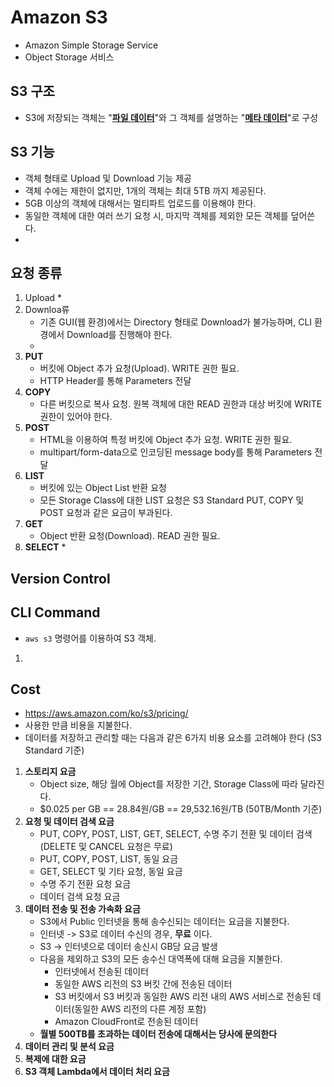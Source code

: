 # Amazon S3
* Amazon Simple Storage Service
* Object Storage 서비스

## S3 구조
* S3에 저장되는 객체는 "<u>__파일 데이터__</u>"와 그 객체를 설명하는 "<u>__메타 데이터__</u>"로 구성


## S3 기능
* 객체 형태로 Upload 및 Download 기능 제공
* 객체 수에는 제한이 없지만, 1개의 객체는 최대 5TB 까지 제공된다.
* 5GB 이상의 객체에 대해서는 멀티파트 업로드를 이용해야 한다.
* 동일한 객체에 대한 여러 쓰기 요청 시, 마지막 객체를 제외한 모든 객체를 덮어쓴다.
* 




## 요청 종류
1. Upload
    * 
2. Downloa류
    * 기존 GUI(웹 환경)에서는 Directory 형태로 Download가 불가능하며, CLI 환경에서 Download를 진행해야 한다.
    * 
1. __PUT__
    * 버킷에 Object 추가 요청(Upload). WRITE 권한 필요.
    * HTTP Header를 통해 Parameters 전달
2. __COPY__
    * 다른 버킷으로 복사 요청. 원복 객체에 대한 READ 권한과 대상 버킷에 WRITE 권한이 있어야 한다.
3. __POST__
    * HTML을 이용하여 특정 버킷에 Object 추가 요청. WRITE 권한 필요.
    * multipart/form-data으로 인코딩된 message body를 통해 Parameters 전달
4. __LIST__
    * 버킷에 있는 Object List 반환 요청
    * 모든 Storage Class에 대한 LIST 요청은 S3 Standard PUT, COPY 및 POST 요청과 같은 요금이 부과된다.
5. __GET__
    * Object 반환 요청(Download). READ 권한 필요.
6. __SELECT__
    * 



## Version Control



## CLI Command
* ```aws s3``` 명령어를 이용하여 S3 객체.  

1. 



## Cost
* https://aws.amazon.com/ko/s3/pricing/
* 사용한 만큼 비용을 지불한다.
* 데이터를 저장하고 관리할 때는 다음과 같은 6가지 비용 요소를 고려해야 한다 (S3 Standard 기준)

1. __스토리지 요금__
    * Object size, 해당 월에 Object를 저장한 기간, Storage Class에 따라 달라진다.
    * $0.025 per GB == 28.84원/GB == 29,532.16원/TB (50TB/Month 기준)
2. __요청 및 데이터 검색 요금__
    * PUT, COPY, POST, LIST, GET, SELECT, 수명 주기 전환 및 데이터 검색 (DELETE 및 CANCEL 요청은 무료)
    * PUT, COPY, POST, LIST, 동일 요금
    * GET, SELECT 및 기타 요청, 동일 요금
    * 수명 주기 전환 요청 요금
    * 데이터 검색 요청 요금
3. __데이터 전송 및 전송 가속화 요금__
    * S3에서 Public 인터넷을 통해 송수신되는 데이터는 요금을 지불한다.
    * 인터넷 -> S3로 데이터 수신의 경우, __무료__ 이다.
    * S3 -> 인터넷으로 데이터 송신시 GB당 요금 발생
    * 다음을 제외하고 S3의 모든 송수신 대역폭에 대해 요금을 지불한다.
        * 인터넷에서 전송된 데이터
        * 동일한 AWS 리전의 S3 버킷 간에 전송된 데이터
        * S3 버킷에서 S3 버킷과 동일한 AWS 리전 내의 AWS 서비스로 전송된 데이터(동일한 AWS 리전의 다른 계정 포함)
        * Amazon CloudFront로 전송된 데이터
    *  __월별 500TB를 초과하는 데이터 전송에 대해서는 당사에 문의한다__
4. __데이터 관리 및 분석 요금__
5. __복제에 대한 요금__
6. __S3 객체 Lambda에서 데이터 처리 요금__

